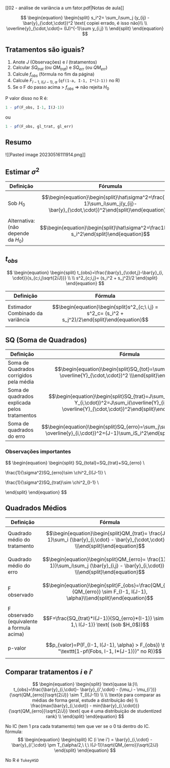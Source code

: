 [[02 - análise de variância a um fator.pdf|Notas de aula]]


$$
\begin{equation}
\begin{split}
s_i^2= \sum_i\sum_j (y_{ij} - \bar{y}_{\cdot,\cdot})^2 \text{ copiei errado, é isso não}\\
\\
\overline{y}_{\cdot,\cdot}= (IJ)^{-1}\sum y_{i,j}
\\
\end{split}
\end{equation}
$$

## Tratamentos são iguais?
1. Anote $J$ (Observações) e $I$ (tratamentos)
2. Calcular $SQ_{trat}$ (ou $QM_{trat}$) e $SQ_{err}$ (ou $QM_{err}$)
3. Calcule $f_{obs}$ (fórmula no fim da página)
4. Calcule $F_{I-1,\ I(J-1),\ \alpha}$  (`qf(1-a, I-1, I*(J-1))` no R)
5. Se o F do passo acima > $f_{obs}$ => não rejeita $H_0$

P valor disso no R é:
```R
1 - pf(F_obs, I-1, I(J-1))
```
ou
```R
1 - pf(F_obs, gl_trat, gl_err)
```

## Resumo
![[Pasted image 20230516111914.png]]

## Estimar $\sigma^2$

| Definição                           | Fórumula                                                                                                                          |
| ----------------------------------- | --------------------------------------------------------------------------------------------------------------------------------- |
| Sob $H_0$                           | $$\begin{equation}\begin{split}\hat\sigma^2=\frac{1}{IJ-1}\sum_i\sum_j(y_{ij}-\bar{y}_{\cdot,\cdot})^2\end{split}\end{equation}$$ |
| Alternativa: (não depende da $H_0$) | $$\begin{equation}\begin{split}\hat\sigma^2=\frac1I\sum_i s_i^2\end{split}\end{equation}$$                                        |

## $t_{obs}$
$$
\begin{equation}
\begin{split}
t_{obs}=\frac{\bar{y}_{\cdot,j}-\bar{y}_{i, \cdot}}{s_{c;i,j\sqrt{2/J}}}
\\ \\
s^2_{c;i,j}= (s_i^2 + s_j^2)/2
\end{split}
\end{equation}
$$


| Definição                        | Fórmula |
| -------------------------------- | ------- |
| Estimador Combinado da variância |   $$\begin{equation}\begin{split}s^2_{c;\ i,j} = s^2_c= (s_i^2 + s_j^2)/2\end{split}\end{equation}$$      |


## SQ (Soma de Quadrados)

| Definição                                     | Fórmula                                                                                                                        |
| --------------------------------------------- | ------------------------------------------------------------------------------------------------------------------------------ |
| Soma de Quadrados corrigidos pela média       | $$\begin{equation}\begin{split}SQ_{tot}=\sum_i\sum_j(Y_{i,j} - \overline{Y}_{\cdot,\cdot})^2 \\\end{split}\end{equation}$$     |
| Soma de quadrados explicada pelos tratamentos | $$\begin{equation}\begin{split}SQ_{trat}=J\sum_i(\overline{Y}_{i,j}-Y_{i,\cdot})^2=J\sum_i(\overline{Y}_{i,\cdot} - \overline{Y}_{\cdot,\cdot})^2\end{split}\end{equation}$$ |
| Soma de quadrados do erro                     | $$\begin{equation}\begin{split}SQ_{erro}=\sum_j\sum_i(\overline{y}_{i,j}-\overline{y}_{i,\cdot})^2=(J-1)\sum_iS_i^2\end{split}\end{equation}$$                                                                                                                               |

### Observações importantes
$$
\begin{equation}
\begin{split}
SQ_{total}=SQ_{trat}+SQ_{erro} \\

\frac{1}{\sigma^2}SQ_{erro}\sim \chi^2_{I(J-1)} \\

\frac{1}{\sigma^2}SQ_{trat}\sim \chi^2_{I-1} \\

\end{split}
\end{equation}
$$

## Quadrados Médios

| Definição                                 | Fórmula                                                                                                                                    |
| ----------------------------------------- | ------------------------------------------------------------------------------------------------------------------------------------------ |
| Quadrado médio do tratamento              | $$\begin{equation}\begin{split}QM_{trat}= \frac{J}{I-1}\sum_i (\bar{y}_{i,\cdot} - \bar{y}_{\cdot,\cdot})^2 \\\end{split}\end{equation}$$  |
| Quadrado médio do erro                    | $$\begin{equation}\begin{split}QM_{erro}= \frac{1}{I(J-1)}\sum_i\sum_j (\bar{y}_{i,j} - \bar{y}_{i,\cdot})^2 \\\end{split}\end{equation}$$ |
| F observado                               | $$\begin{equation}\begin{split}F_{obs}=\frac{QM_{trat}}{QM_{erro}} \sim F_{I-1, I(J-1), \alpha}\\\end{split}\end{equation}$$               |
| F observado (equivalente a formula acima) | $$F=\frac{SQ_{trat}*I(J-1)}{SQ_{erro}*(I-1)} \sim F_{I-1,\ I(J-1)} \text{ (sob $H_0$)}$$                                                                                                                                           |
|p-valor| $$p_{valor}=P(F_{I-1, I(J-1), \alpha} > F_{obs}) \text{ "\texttt{1-pf(Fobs, I-1, I*(J-1))}" no R)}$$|
## Comparar tratamentos $i$ e $i'$

$$
\begin{equation}
\begin{split}
\text{quase lá:}\\
t_{obs}=\frac{\bar{y}_{i,\cdot}- \bar{y}_{i',\cdot} - (\mu_i - \mu_{i'})}{\sqrt{QM_{erro}}\sqrt{2/J}} \sim T_{I(J-1)} \\
\\
\text{e para comparar as médias de forma geral, estude a distribuição de} \\
\frac{max(\bar{y}_{i,\cdot}) - min(\bar{y}_{i,\cdot})}{\sqrt{QM_{erro}}\sqrt{2/J}} \text{ que é uma distribuição de studentized rank} \\
\end{split}
\end{equation}
$$

No IC (tem 1 pra cada tratamento) tem que ver se o 0 tá dentro do IC. fórmula:
$$
\begin{equation}
\begin{split}
IC (i \ne i') = \bar{y}_{i,\cdot} - \bar{y}_{i',\cdot} \pm T_{\alpha/2,\ I,\ I(J-1)}\sqrt{QM_{erro}}\sqrt{2/J} 
\end{split}
\end{equation}
$$

No R é `TukeyHSD`
